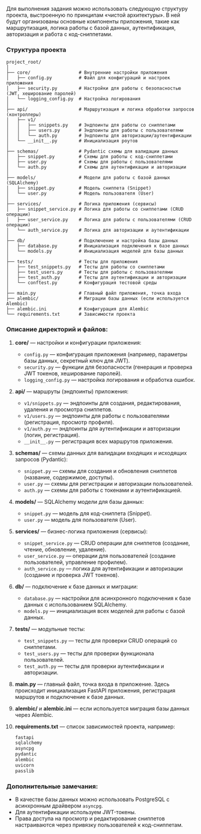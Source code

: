 Для выполнения задания можно использовать следующую структуру проекта, выстроенную по принципам «чистой архитектуры». В ней будут организованы основные компоненты приложения, такие как маршрутизация, логика работы с базой данных, аутентификация, авторизация и работа с код-сниппетами.

### Структура проекта

```
project_root/
│
├── core/                  # Внутренние настройки приложения
│   ├── config.py          # Файл для конфигураций и настроек приложения
│   ├── security.py        # Настройки для работы с безопасностью (JWT, хеширование паролей)
│   └── logging_config.py  # Настройка логирования
│
├── api/                   # Маршрутизация и логика обработки запросов (контроллеры)
│   ├── v1/
│   │   ├── snippets.py    # Эндпоинты для работы со сниппетами
│   │   ├── users.py       # Эндпоинты для работы с пользователями
│   │   └── auth.py        # Эндпоинты для авторизации/аутентификации
│   └── __init__.py        # Инициализация роутов
│
├── schemas/               # Pydantic схемы для валидации данных
│   ├── snippet.py         # Схемы для работы с код-сниппетами
│   ├── user.py            # Схемы для работы с пользователями
│   └── auth.py            # Схемы для аутентификации и авторизации
│
├── models/                # Модели для работы с базой данных (SQLAlchemy)
│   ├── snippet.py         # Модель сниппета (Snippet)
│   └── user.py            # Модель пользователя (User)
│
├── services/              # Логика приложения (сервисы)
│   ├── snippet_service.py # Логика для работы со сниппетами (CRUD операции)
│   ├── user_service.py    # Логика для работы с пользователями (CRUD операции)
│   └── auth_service.py    # Логика для авторизации и аутентификации
│
├── db/                    # Подключение и настройка базы данных
│   ├── database.py        # Инициализация подключения к базе данных
│   └── models.py          # Инициализация моделей для базы данных
│
├── tests/                 # Тесты для приложения
│   ├── test_snippets.py   # Тесты для работы со сниппетами
│   ├── test_users.py      # Тесты для работы с пользователями
│   ├── test_auth.py       # Тесты для аутентификации и авторизации
│   └── conftest.py        # Конфигурация тестовой среды
│
├── main.py                # Главный файл приложения, точка входа
├── alembic/               # Миграции базы данных (если используется Alembic)
├── alembic.ini            # Конфигурация для Alembic
└── requirements.txt       # Зависимости проекта
```

### Описание директорий и файлов:

1. **core/** — настройки и конфигурации приложения:
   - `config.py` — конфигурация приложения (например, параметры базы данных, секретный ключ для JWT).
   - `security.py` — функции для безопасности (генерация и проверка JWT токенов, хеширование паролей).
   - `logging_config.py` — настройка логирования и обработка ошибок.

2. **api/** — маршруты (эндпоинты) приложения:
   - `v1/snippets.py` — эндпоинты для создания, редактирования, удаления и просмотра сниппетов.
   - `v1/users.py` — эндпоинты для работы с пользователями (регистрация, просмотр профиля).
   - `v1/auth.py` — эндпоинты для аутентификации и авторизации (логин, регистрация).
   - `__init__.py` — регистрация всех маршрутов приложения.

3. **schemas/** — схемы данных для валидации входящих и исходящих запросов (Pydantic):
   - `snippet.py` — схемы для создания и обновления сниппетов (название, содержимое, доступы).
   - `user.py` — схемы для регистрации и авторизации пользователей.
   - `auth.py` — схемы для работы с токенами и аутентификацией.

4. **models/** — SQLAlchemy модели для базы данных:
   - `snippet.py` — модель для код-сниппета (Snippet).
   - `user.py` — модель для пользователя (User).

5. **services/** — бизнес-логика приложения (сервисы):
   - `snippet_service.py` — CRUD операции для сниппетов (создание, чтение, обновление, удаление).
   - `user_service.py` — операции для пользователей (создание пользователей, управление профилем).
   - `auth_service.py` — логика для аутентификации и авторизации (создание и проверка JWT токенов).

6. **db/** — подключение к базе данных и миграции:
   - `database.py` — настройки для асинхронного подключения к базе данных с использованием SQLAlchemy.
   - `models.py` — инициализация всех моделей для работы с базой данных.

7. **tests/** — модульные тесты:
   - `test_snippets.py` — тесты для проверки CRUD операций со сниппетами.
   - `test_users.py` — тесты для проверки функционала пользователей.
   - `test_auth.py` — тесты для проверки аутентификации и авторизации.

8. **main.py** — главный файл, точка входа в приложение. Здесь происходит инициализация FastAPI приложения, регистрация маршрутов и подключение к базе данных.

9. **alembic/** и **alembic.ini** — если используется миграция базы данных через Alembic.

10. **requirements.txt** — список зависимостей проекта, например:
    ```txt
    fastapi
    sqlalchemy
    asyncpg
    pydantic
    alembic
    uvicorn
    passlib
    ```

### Дополнительные замечания:
- В качестве базы данных можно использовать PostgreSQL с асинхронным драйвером `asyncpg`.
- Для аутентификации используем JWT-токены.
- Права доступа на просмотр и редактирование сниппетов настраиваются через привязку пользователей к код-сниппетам.